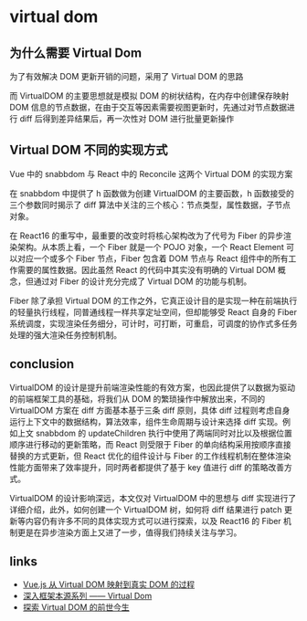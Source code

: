 # virtual dom

## 为什么需要 Virtual Dom

为了有效解决 DOM 更新开销的问题，采用了 Virtual DOM 的思路

而 VirtualDOM 的主要思想就是模拟 DOM 的树状结构，在内存中创建保存映射 DOM 信息的节点数据，在由于交互等因素需要视图更新时，先通过对节点数据进行 diff 后得到差异结果后，再一次性对 DOM 进行批量更新操作

## Virtual DOM 不同的实现方式

Vue 中的 snabbdom 与 React 中的 Reconcile 这两个 Virtual DOM 的实现方案

在 snabbdom 中提供了 h 函数做为创建 VirtualDOM 的主要函数，h 函数接受的三个参数同时揭示了 diff 算法中关注的三个核心：节点类型，属性数据，子节点对象。

在 React16 的重写中，最重要的改变时将核心架构改为了代号为 Fiber 的异步渲染架构。从本质上看，一个 Fiber 就是一个 POJO 对象，一个 React Element 可以对应一个或多个 Fiber 节点，Fiber 包含着 DOM 节点与 React 组件中的所有工作需要的属性数据。因此虽然 React 的代码中其实没有明确的 Virtual DOM 概念，但通过对 Fiber 的设计充分完成了 Virtual DOM 的功能与机制。

Fiber 除了承担 Virtual DOM 的工作之外，它真正设计目的是实现一种在前端执行的轻量执行线程，同普通线程一样共享定址空间，但却能够受 React 自身的 Fiber 系统调度，实现渲染任务细分，可计时，可打断，可重启，可调度的协作式多任务处理的强大渲染任务控制机制。

## conclusion

VirtualDOM 的设计是提升前端渲染性能的有效方案，也因此提供了以数据为驱动的前端框架工具的基础，将我们从 DOM 的繁琐操作中解放出来，不同的 VirtualDOM 方案在 diff 方面基本基于三条 diff 原则，具体 diff 过程则考虑自身运行上下文中的数据结构，算法效率，组件生命周期与设计来选择 diff 实现。例如上文 snabbdom 的 updateChildren 执行中使用了两端同时对比以及根据位置顺序进行移动的更新策略，而 React 则受限于 Fiber 的单向结构采用按顺序直接替换的方式更新，但 React 优化的组件设计与 Fiber 的工作线程机制在整体渲染性能方面带来了效率提升，同时两者都提供了基于 key 值进行 diff 的策略改善方式。

VirtualDOM 的设计影响深远，本文仅对 VirtualDOM 中的思想与 diff 实现进行了详细介绍，此外，如何创建一个 VirtualDOM 树，如何将 diff 结果进行 patch 更新等内容仍有许多不同的具体实现方式可以进行探索，以及 React16 的 Fiber 机制更是在异步渲染方面上又进了一步，值得我们持续关注与学习。

## links

- [Vue.js 从 Virtual DOM 映射到真实 DOM 的过程](https://juejin.im/post/5b86f6cc5188256fd44c0ce9)
- [深入框架本源系列 —— Virtual Dom](https://juejin.im/post/5b10dd36e51d4506e04cf802)
- [探索 Virtual DOM 的前世今生](https://juejin.im/post/5b0638a9f265da0db53bbb6d)
